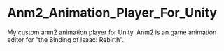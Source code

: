 # Anm2_Animation_Player_For_Unity
My custom anm2 animation player for Unity. Anm2 is an game animation editor for "the Binding of Isaac: Rebirth".
